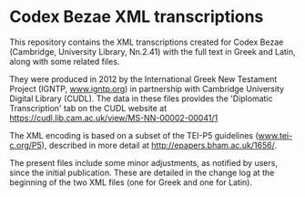 # Codex Bezae XML transcriptions

This repository contains the XML transcriptions created for Codex Bezae (Cambridge, University Library, Nn.2.41) with the full text in Greek and Latin, along with some related files.

They were produced in 2012 by the International Greek New Testament Project (IGNTP, www.igntp.org) in partnership with Cambridge University Digital Library (CUDL). The data in these files provides the 'Diplomatic Transcription' tab on the CUDL website at https://cudl.lib.cam.ac.uk/view/MS-NN-00002-00041/1

The XML encoding is based on a subset of the TEI-P5 guidelines (www.tei-c.org/P5), described in more detail at http://epapers.bham.ac.uk/1656/.

The present files include some minor adjustments, as notified by users, since the initial publication. These are detailed in the change log at the beginning of the two XML files (one for Greek and one for Latin).
